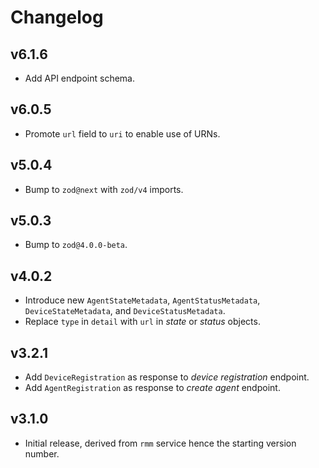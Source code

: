 # Changelog
## v6.1.6
- Add API endpoint schema.

## v6.0.5
- Promote `url` field to `uri` to enable use of URNs.

## v5.0.4
- Bump to `zod@next` with `zod/v4` imports.

## v5.0.3
- Bump to `zod@4.0.0-beta`.

## v4.0.2
- Introduce new `AgentStateMetadata`, `AgentStatusMetadata`, `DeviceStateMetadata`, and `DeviceStatusMetadata`.
- Replace `type` in `detail` with `url` in _state_ or _status_ objects.

## v3.2.1
- Add `DeviceRegistration` as response to _device registration_ endpoint.
- Add `AgentRegistration` as response to _create agent_ endpoint.

## v3.1.0
- Initial release, derived from `rmm` service hence the starting version number.

